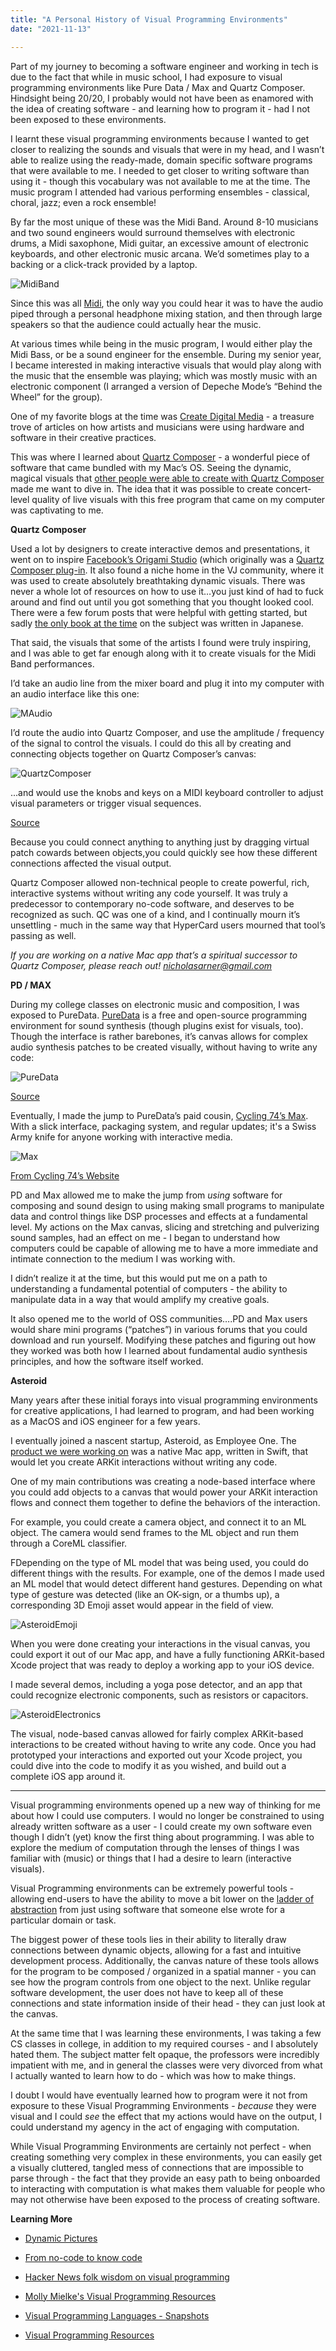 ```yaml
---
title: "A Personal History of Visual Programming Environments"
date: "2021-11-13"

---
```




Part of my journey to becoming a software engineer and working in tech is due to the fact that while in music school, I had exposure to visual programming environments like Pure Data / Max and Quartz Composer. Hindsight being 20/20, I probably would not have been as enamored with the idea of creating software - and learning how to program it - had I not been exposed to these environments. 

I learnt these visual programming environments because I wanted to get closer to realizing the sounds and visuals that were in my head, and I wasn’t able to realize using the ready-made, domain specific software programs that were available to me. 
I needed to get closer to writing software than using it - though this vocabulary was not available to me at the time. 
The music program I attended had various performing ensembles - classical, choral, jazz; even a rock ensemble! 

By far the most unique of these was the Midi Band. Around 8-10 musicians and two sound engineers would surround themselves with electronic drums, a Midi saxophone, Midi guitar, an excessive amount of electronic keyboards, and other electronic music arcana. We’d sometimes play to a backing or a click-track provided by a laptop.



![MidiBand](/blog_assets/2021/MidiBand.jpg)



Since this was all [Midi](https://en.wikipedia.org/wiki/MIDI), the only way you could hear it was to have the audio piped through a personal headphone mixing station, and then through large speakers so that the audience could actually hear the music.

At various times while being in the music program, I would either play the Midi Bass, or be a sound engineer for the ensemble. During my senior year, I became interested in making interactive visuals that would play along with the music that the ensemble was playing; which was mostly music with an electronic component (I arranged a version of Depeche Mode’s “Behind the Wheel” for the group). 

One of my favorite blogs at the time was [Create Digital Media](https://cdm.link/) - a treasure trove of articles on how artists and musicians were using hardware and software in their creative practices. 

This was where I learned about [Quartz Composer](https://en.wikipedia.org/wiki/Quartz_Composer) - a wonderful piece of software that came bundled with my Mac’s OS. Seeing the dynamic, magical visuals that [other people were able to create with Quartz Composer](https://cdm.link/?s=quartz+composer) made me want to dive in. The idea that it was possible to create concert-level quality of live visuals with this free program that came on my computer was captivating to me. 



**Quartz Composer**

Used a lot by designers to create interactive demos and presentations, it went on to inspire [Facebook’s Origami Studio](https://origami.design/) (which originally was a [Quartz Composer plug-in](https://github.com/facebookarchive/origami). It also found a niche home in the VJ community, where it was used to create absolutely breathtaking dynamic visuals. There was never a whole lot of resources on how to use it…you just kind of had to fuck around and find out until you got something that you thought looked cool. There were a few forum posts that were helpful with getting started, but sadly [the only book at the time](https://www.amazon.com/Quartz-Composer-Book/dp/486100568X) on the subject was written in Japanese. 

That said, the visuals that some of the artists I found were truly inspiring, and I was able to get far enough along with it to create visuals for the Midi Band performances. 

I’d take an audio line from the mixer board and plug it into my computer with an audio interface like this one:

![MAudio](/blog_assets/2021/MAudio.jpg)

I’d route the audio into Quartz Composer, and use the amplitude / frequency of the signal to control the visuals. I could do this all by creating and connecting objects together on Quartz Composer’s canvas:

![QuartzComposer](/blog_assets/2021/QuartzComposer.png)

...and would use the knobs and keys on a MIDI keyboard controller to adjust visual parameters or trigger visual sequences. 

[Source](https://stackoverflow.com/questions/15049276/quartz-composer-viewer-zoom)

Because you could connect anything to anything just by dragging virtual patch cowards between objects,you could quickly see how these different connections affected the visual output. 

Quartz Composer allowed non-technical people to create powerful, rich, interactive systems without writing any code yourself. It was truly a predecessor to contemporary no-code software, and deserves to be recognized as such. QC was one of a kind, and I continually mourn it’s unsettling - much in the same way that HyperCard users mourned that tool’s passing as well.

*If you are working on a native Mac app that’s a spiritual successor to Quartz Composer, please reach out! nicholasarner@gmail.com*



**PD / MAX**

During my college classes on electronic music and composition, I was exposed to PureData. [PureData](http://puredata.info/) is a free and open-source programming environment for sound synthesis (though plugins exist for visuals, too). Though the interface is rather barebones, it’s canvas allows for complex audio synthesis patches to be created visually, without having to write any code:

![PureData](/blog_assets/2021/PureData.png)

[Source](http://archive.flossmanuals.net/pure-data/dataflow-tutorials/graph-on-parent.html)

Eventually, I made the jump to PureData’s paid cousin, [Cycling 74’s Max](https://cycling74.com/products/max). With a slick interface, packaging system, and regular updates; it's a Swiss Army knife for anyone working with interactive media. 

![Max](/blog_assets/2021/Max.png)

[From Cycling 74’s Website](https://cycling74.com/products/max)

PD and Max allowed me to make the jump from *using* software for composing and sound design to using making small programs to manipulate data and control things like DSP processes and effects at a fundamental level. My actions on the Max canvas, slicing and stretching and pulverizing sound samples, had an effect on me - I began to understand how computers could be capable of allowing me to have a more immediate and intimate connection to the medium I was working with. 

I didn’t realize it at the time, but this would put me on a path to understanding a fundamental potential of computers - the ability to manipulate data in a way that would amplify my creative goals. 

It also opened me to the world of OSS communities….PD and Max users would share mini programs (“patches”) in various forums that you could download and run yourself. Modifying these patches and figuring out how they worked was both how I learned about fundamental audio synthesis principles, and how the software itself worked. 



**Asteroid**

Many years after these initial forays into visual programming environments for creative applications, I had learned to program, and had been working as a MacOS and iOS engineer for a few years. 

I eventually joined a nascent startup, Asteroid, as Employee One. The [product we were working on](https://www.producthunt.com/posts/asteroid-2) was a native Mac app, written in Swift, that would let you create ARKit interactions without writing any code.

One of my main contributions was creating a node-based interface where you could add objects to a canvas that would power your ARKit interaction flows and connect them together to define the behaviors of the interaction. 

For example, you could create a camera object, and connect it to an ML object. The camera would send frames to the ML object and run them through a CoreML classifier. 

FDepending on the type of ML model that was being used, you could do different things with the results. For example, one of the demos I made used an ML model that would detect different hand gestures. Depending on what type of gesture was detected (like an OK-sign, or a thumbs up), a corresponding 3D Emoji asset would appear in the field of view. 

![AsteroidEmoji](/blog_assets/2021/AsteroidEmoji.gif)

When you were done creating your interactions in the visual canvas, you could export it out of our Mac app, and have a fully functioning ARKit-based Xcode project that was ready to deploy a working app to your iOS device. 

I made several demos, including a yoga pose detector, and an app that could recognize electronic components, such as resistors or capacitors. 

![AsteroidElectronics](/blog_assets/2021/AsteroidElectronics.png)

The visual, node-based canvas allowed for fairly complex ARKit-based interactions to be created without having to write any code. Once you had prototyped your interactions and exported out your Xcode project, you could dive into the code to modify it as you wished, and build out a complete iOS app around it.

----------------------------------------------------------------------------------------------------------------------------------------------------------------------------------------

Visual programming environments opened up a new way of thinking for me about how I could use computers. I would no longer be constrained to using already written software as a user - I could create my own software even though I didn’t (yet) know the first thing about programming. I was able to explore the medium of computation through the lenses of things I was familiar with (music) or things that I had a desire to learn (interactive visuals). 

Visual Programming environments can be extremely powerful tools - allowing end-users to have the ability to move a bit lower on the [ladder of abstraction](http://worrydream.com/LadderOfAbstraction/) from just using software that someone else wrote for a particular domain or task. 

The biggest power of these tools lies in their ability to literally draw connections between dynamic objects, allowing for a fast and intuitive development process. Additionally, the canvas nature of these tools allows for the program to be composed / organized in a spatial manner - you can see how the program controls from one object to the next. Unlike regular software development, the user does not have to keep all of these connections and state information inside of their head - they can just look at the canvas. 

At the same time that I was learning these environments, I was taking a few CS classes in college, in addition to my required courses - and I absolutely hated them. The subject matter felt opaque, the professors were incredibly impatient with me, and in general the classes were very divorced from what I actually wanted to learn how to do - which was how to make things. 

I doubt I would have eventually learned how to program were it not from exposure to these Visual Programming Environments - *because* they were visual and I could *see* the effect that my actions would have on the output, I could understand my agency in the act of engaging with computation. 

While Visual Programming Environments are certainly not perfect - when creating something very complex in these environments, you can easily get a visually cluttered, tangled mess of connections that are impossible to parse through - the fact that they provide an easy path to being onboarded to interacting with computation is what makes them valuable for people who may not otherwise have been exposed to the process of creating software. 



**Learning More**

* [Dynamic Pictures](http://worrydream.com/#!/DynamicPicturesMotivation)

* [From no-code to know code](https://webflow.com/blog/from-no-code-to-know-code)

* [Hacker News folk wisdom on visual programming](https://drossbucket.com/2021/06/30/hacker-news-folk-wisdom-on-visual-programming/)

* [Molly Mielke's Visual Programming Resources](https://www.are.na/molly-mielke/visual-programming-ftlte60hhpu)

* [Visual Programming Languages - Snapshots](http://blog.interfacevision.com/design/design-visual-progarmming-languages-snapshots/)

* [Visual Programming Resources](https://github.com/ivanreese/visual-programming-codex)
